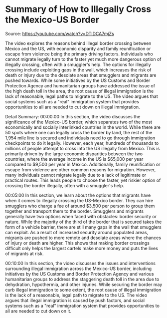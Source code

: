 # Summary of How to Illegally Cross the Mexico-US Border

Source: https://youtube.com/watch?v=DTIDCA7mjZs

The video explores the reasons behind illegal border crossing between Mexico and the US, with economic disparity and family reunification or escape from violence being the primary driving factors. Individuals who cannot migrate legally turn to the faster yet much more dangerous option of illegally crossing, often with a smuggler's help. The options for illegally crossing include exploiting gaps in the wall, which increases the risk of death or injury due to the desolate areas that smugglers and migrants are pushed towards. While some initiatives by the US Customs and Border Protection Agency and humanitarian groups have addressed the issue of the high death toll in the area, the root cause of illegal immigration is the lack of reasonable, legal paths to migrate to the US. The video argues that social systems such as a "real" immigration system that provides opportunities to all are needed to cut down on illegal immigration.

Detail Summary: 
00:00:00
In this section, the video discusses the significance of the Mexico-US border, which separates two of the most economically and socially interlinked countries in the world. While there are 50 spots where one can legally cross the border by land, the rest of the 1,954 mile line is secured and individuals need to go through immigration checkpoints to do it legally. However, each year, hundreds of thousands to millions of people attempt to cross into the US illegally from Mexico. This is primarily driven by the large economic disparities between the two countries, where the average income in the US is $65,000 per year compared to $9,500 per year in Mexico. Additionally, family reunification or escape from violence are other common reasons for migration. However, many individuals cannot migrate legally due to a lack of legitimate or practical routes. This leads people to choose the faster, yet riskier option of crossing the border illegally, often with a smuggler's help.

00:05:00
In this section, we learn about the options that migrants have when it comes to illegally crossing the US-Mexico border. They can hire smugglers who charge a fee of around $3,500 per person to group them together and transport them to the border. Smugglers and migrants generally have two options when faced with obstacles: border security or nature. While the majority of the third of the border that is secured takes the form of a vehicle barrier, there are still many gaps in the wall that smugglers can exploit. As a result of increased security around populated areas, migrants are pushed to more remote and desolate areas where the chances of injury or death are higher. This shows that making border crossings difficult only helps the largest cartels make more money and puts the lives of migrants at risk.

00:10:00
In this section, the video discusses the issues and interventions surrounding illegal immigration across the Mexico-US border, including initiatives by the US Customs and Border Protection Agency and various humanitarian groups to address the staggering death toll in the area due to dehydration, hypothermia, and other injuries. While securing the border may curb illegal immigration to some extent, the root cause of illegal immigration is the lack of a reasonable, legal path to migrate to the US. The video argues that illegal immigration is caused by push factors, and social systems such as a "real" immigration system that provides opportunities to all are needed to cut down on it.

